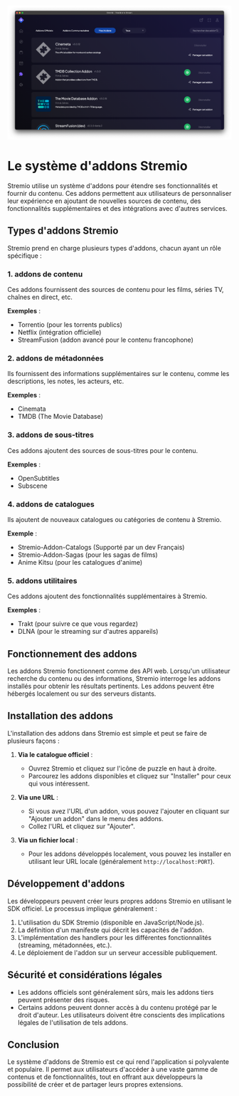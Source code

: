 

![!Stremio Addons](./images/image-1rqo9-24-09-2024.png)

# Le système d'addons Stremio

Stremio utilise un système d'addons pour étendre ses fonctionnalités et fournir du contenu. Ces addons permettent aux utilisateurs de personnaliser leur expérience en ajoutant de nouvelles sources de contenu, des fonctionnalités supplémentaires et des intégrations avec d'autres services.

## Types d'addons Stremio

Stremio prend en charge plusieurs types d'addons, chacun ayant un rôle spécifique :

### 1. addons de contenu

Ces addons fournissent des sources de contenu pour les films, séries TV, chaînes en direct, etc.

**Exemples** : 

- Torrentio (pour les torrents publics)
- Netflix (intégration officielle)
- StreamFusion (addon avancé pour le contenu francophone)

### 2. addons de métadonnées

Ils fournissent des informations supplémentaires sur le contenu, comme les descriptions, les notes, les acteurs, etc.

**Exemples** :

- Cinemata
- TMDB (The Movie Database)

### 3. addons de sous-titres

Ces addons ajoutent des sources de sous-titres pour le contenu.

**Exemples** :

- OpenSubtitles
- Subscene

### 4. addons de catalogues

Ils ajoutent de nouveaux catalogues ou catégories de contenu à Stremio.

**Exemple** :

- Stremio-Addon-Catalogs (Supporté par un dev Français)
- Stremio-Addon-Sagas (pour les sagas de films)
- Anime Kitsu (pour les catalogues d'anime)

### 5. addons utilitaires

Ces addons ajoutent des fonctionnalités supplémentaires à Stremio.

**Exemples** :

- Trakt (pour suivre ce que vous regardez)
- DLNA (pour le streaming sur d'autres appareils)

## Fonctionnement des addons

Les addons Stremio fonctionnent comme des API web. Lorsqu'un utilisateur recherche du contenu ou des informations, Stremio interroge les addons installés pour obtenir les résultats pertinents. Les addons peuvent être hébergés localement ou sur des serveurs distants.

## Installation des addons

L'installation des addons dans Stremio est simple et peut se faire de plusieurs façons :

1. **Via le catalogue officiel** :

   - Ouvrez Stremio et cliquez sur l'icône de puzzle en haut à droite.
   - Parcourez les addons disponibles et cliquez sur "Installer" pour ceux qui vous intéressent.

2. **Via une URL** :

   - Si vous avez l'URL d'un addon, vous pouvez l'ajouter en cliquant sur "Ajouter un addon" dans le menu des addons.
   - Collez l'URL et cliquez sur "Ajouter".

3. **Via un fichier local** :

   - Pour les addons développés localement, vous pouvez les installer en utilisant leur URL locale (généralement `http://localhost:PORT`).

## Développement d'addons

Les développeurs peuvent créer leurs propres addons Stremio en utilisant le SDK officiel. Le processus implique généralement :

1. L'utilisation du SDK Stremio (disponible en JavaScript/Node.js).
2. La définition d'un manifeste qui décrit les capacités de l'addon.
3. L'implémentation des handlers pour les différentes fonctionnalités (streaming, métadonnées, etc.).
4. Le déploiement de l'addon sur un serveur accessible publiquement.

## Sécurité et considérations légales

- Les addons officiels sont généralement sûrs, mais les addons tiers peuvent présenter des risques.
- Certains addons peuvent donner accès à du contenu protégé par le droit d'auteur. Les utilisateurs doivent être conscients des implications légales de l'utilisation de tels addons.

## Conclusion

Le système d'addons de Stremio est ce qui rend l'application si polyvalente et populaire. Il permet aux utilisateurs d'accéder à une vaste gamme de contenus et de fonctionnalités, tout en offrant aux développeurs la possibilité de créer et de partager leurs propres extensions.
